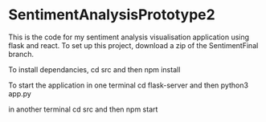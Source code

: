 # SentimentAnalysisPrototype2

This is the code for my sentiment analysis visualisation application using flask and react. To set up this project, download a zip of the SentimentFinal branch.

To install dependancies, cd src and then npm install

To start the application
in one terminal cd flask-server and then python3 app.py

in another terminal cd src and then npm start
